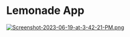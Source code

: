 Lemonade App
=================================

[![Screenshot-2023-06-19-at-3-42-21-PM.png](https://i.postimg.cc/C1WrNVxp/Screenshot-2023-06-19-at-3-42-21-PM.png)](https://postimg.cc/TLJcdFbt)
